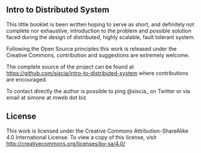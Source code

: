 ## Intro to Distributed System

This little booklet is been written hoping to serve as short, and definitely not complete nor exhaustive,  introduction to the problem and possible solution faced during the design of distributed, highly scalable, fault tolerant system.

Following the Open Source principles this work is released under the Creative Commons, contribution and suggestions are extremely welcome. 

The complete source of the project can be found at https://github.com/siscia/intro-to-distributed-system where contributions are encouraged.

To contact directly the author is possible to ping @siscia_ on Twitter or via email at simone at mweb dot biz

## License

This work is licensed under the Creative Commons Attribution-ShareAlike 4.0 International License. To view a copy of this license, visit http://creativecommons.org/licenses/by-sa/4.0/
